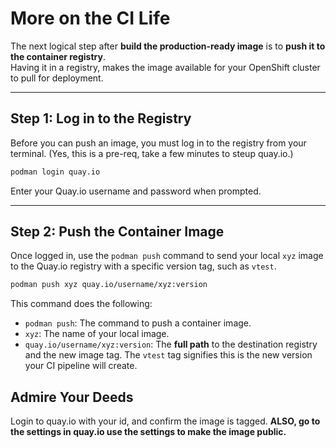# More on the CI Life

The next logical step after **build the production-ready image** is to **push it to the container registry**.   
Having it in a registry, makes the image available for your OpenShift cluster to pull for deployment.

-----

## Step 1: Log in to the Registry

Before you can push an image, you must log in to the registry from your terminal. (Yes, this is a pre-req, take a few minutes to steup quay.io.)

```bash
podman login quay.io
```

Enter your Quay.io username and password when prompted.

-----

## Step 2: Push the Container Image

Once logged in, use the `podman push` command to send your local `xyz` image to the Quay.io registry with a specific version tag, such as `vtest`.

```bash
podman push xyz quay.io/username/xyz:version
```

This command does the following:

  * `podman push`: The command to push a container image.
  * `xyz`: The name of your local image.
  * `quay.io/username/xyz:version`: The **full path** to the destination registry and the new image tag. The `vtest` tag signifies this is the new version your CI pipeline will create.

## Admire Your Deeds

Login to quay.io with your id, and confirm the image is tagged.  **ALSO, go to the settings in quay.io use the settings to make the image public.**
